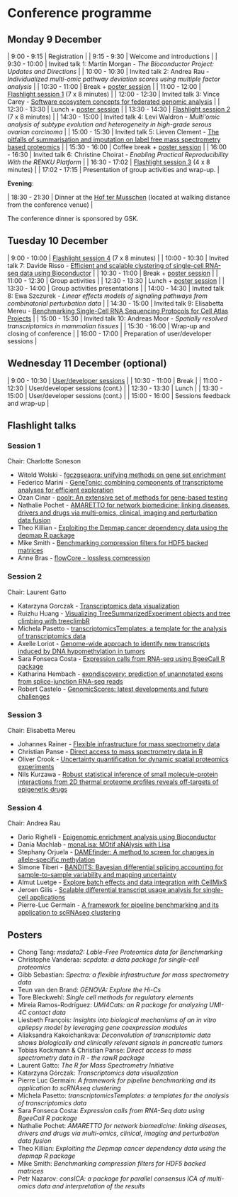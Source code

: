 # Conference programme

## Monday 9 December

| 9:00 - 9:15   | Registration                                                                                                                       |
| 9:15 - 9:30   | Welcome and introductions                                                                                                          |
| 9:30 - 10:00  | Invited talk 1: Martin Morgan - *The Bioconductor Project: Updates and Directions*                                                 |
| 10:00 - 10:30 | Invited talk 2: Andrea Rau - *Individualized multi-omic pathway deviation scores using multiple factor analysis*                   |
| 10:30 - 11:00 | Break + [poster session](#posters)                                                                                                 |
| 11:00 - 12:00 | [Flashlight session 1](#session-1) (7 x 8 minutes)                                                                                 |
| 12:00 - 12:30 | Invited talk 3: Vince Carey - [Software ecosystem concepts for federated genomic analysis](https://docs.google.com/presentation/d/1LMR3upAQZMdfAP4-UAl6-UMU6udA_NkqRMKsnM1jPfs/edit#slide=id.p)                                         |
| 12:30 - 13:30 | Lunch  + [poster session](#posters)                                                                                                |
| 13:30 - 14:30 | [Flashlight session 2](#session-2) (7 x 8 minutes)                                                                                 |
| 14:30 - 15:00 | Invited talk 4: Levi Waldron - *Multi'omic analysis of subtype evolution and heterogeneity in high-grade serous ovarian carcinoma* |
| 15:00 - 15:30 | Invited talk 5: Lieven Clement - [The pitfalls of summarisation and imputation on label free mass spectrometry based proteomics](./slides/Invited/20191209_LievenClement_MSqRob_euroBioC2019.pdf)   |
| 15:30 - 16:00 | Coffee break + [poster session](#posters)                                                                                          |
| 16:00 - 16:30 | Invited talk 6: Christine Choirat - *Enabling Practical Reproducibility With the RENKU Platform*                                   |
| 16:30 - 17:02 | [Flashlight session 3](#session-3) (4 x 8 minutes)                                                                                 |
| 17:02 - 17:15 | Presentation of group activities and wrap-up.                                                                                      |

**Evening**:

| 18:30 - 21:30 | Dinner at the [Hof ter Musschen](https://www.hoftermusschen.be/en/) (located at walking distance from the conference venue) |

The conference dinner is sponsored by GSK.


## Tuesday 10 December

| 9:00 - 10:00  | [Flashlight session 4](#session-4) (7 x 8 minutes)                                                                |
| 10:00 - 10:30 | Invited talk 7: Davide Risso - [Efficient and scalable clustering of single-cell RNA-seq data using Bioconductor](https://docs.google.com/presentation/d/13GIIG_vO0Ej-FNwRkrUUc9HYY-GixWL3uCLC4qccDWc/edit?usp=sharing)   |
| 10:30 - 11:00 | Break + [poster session](#posters)                                                                                |
| 11:00 - 12:30 | Group activities                                                                                                  |
| 12:30 - 13:30 | Lunch + [poster session](#posters)                                                                                |
| 13:30 - 14:00 | Group activities presentations                                                                                    |
| 14:00 - 14:30 | Invited talk 8: Ewa Szczurek - *Linear effects models of signaling pathways from combinatorial perturbation data* |
| 14:30 - 15:00 | Invited talk 9: Elisabetta Mereu - [Benchmarking Single-Cell RNA Sequencing Protocols for Cell Atlas Projects](./slides/Invited/elisabetta-eurobioc2019.pdf)    |
| 15:00 - 15:30 | Invited talk 10: Andreas Moor - *Spatially resolved transcriptomics in mammalian tissues*                         |
| 15:30 - 16:00 | Wrap-up and closing of conference                                                                                 |
| 16:00 - 17:00 | Preparation of user/developer sessions                                                                            |

## Wednesday 11 December (optional)

| 9:00 - 10:30  | [User/developer sessions](https://github.com/bioconductor/eurobioc2019/issues) |
| 10:30 - 11:00 | Break                                                                          |
| 11:00 - 12:30 | User/developer sessions (cont.)                                                |
| 12:30 - 13:30 | Lunch                                                                          |
| 13:30 - 15:00 | User/developer sessions (cont.)                                                |
| 15:00 - 16:00 | Sessions feedback and wrap-up                                                  |

## Flashlight talks

### Session 1

Chair: Charlotte Soneson

* Witold Wolski - [fgczgseaora: unifying methods on gene set enrichment](./slides/Flashlight1/Witek_W_fgczgseaora_unifying_methods_on_gene_protein_set_enrichment.pdf)
* Federico Marini - [GeneTonic: combining components of transcriptome analyses for efficient exploration](https://federicomarini.github.io/EuroBioc2019/#1)
* Ozan Cinar - [poolr: An extensive set of methods for gene-based testing](./slides/Flashlight1/ozan_cinar_ebm19_presentation.pdf)
* Nathalie Pochet - [AMARETTO for network biomedicine: linking diseases, drivers and drugs via multi-omics, clinical, imaging and perturbation data fusion](./slides/Flashlight1/BioC2019_NathaliePochet_FINAL.pptx)
* Theo Killian - [Exploiting the Depmap cancer dependency data using the depmap R package](./slides/Flashlight1/Depmap_Flashlight_Killian.pdf)
* Mike Smith - [Benchmarking compression filters for HDF5 backed matrices](./slides/Flashlight1/MikeSmith-HDF5-EuroBioc2019.pdf)
* Anne Bras - [flowCore - lossless compression](./slides/Flashlight1/flowcore_anne_bras_final.pdf)

### Session 2

Chair: Laurent Gatto

* Katarzyna Gorczak - [Transcriptomics data visualization](./slides/Flashlight2/Katarzyna_Gorczak_Transcriptomics_data_visualizations_chair_LaurentGatto.html)
* Ruizhu Huang - [Visualizing TreeSummarizedExperiment objects and tree climbing with treeclimbR](./slides/Flashlight2/02_Session2_tree_based.pdf)
* Michela Pasetto - [transcriptomicsTemplates: a template for the analysis of transcriptomics data](./slides/Flashlight2/03_presentationPasetto.html)
* Axelle Loriot - [Genome-wide approach to identify new transcripts induced by DNA hypomethylation in tumors](./slides/Flashlight2/EuroBioc_Axelle_loriot.pdf)
* Sara Fonseca Costa - [Expression calls from RNA-seq using BgeeCall R package](./slides/Flashlight2/Bioc2019_SaraFonsecaCosta.pdf)
* Katharina Hembach - [exondiscovery: prediction of unannotated exons from splice-junction RNA-seq reads](./slides/Flashlight2/EuroBioC_Katharina_Hembach.pdf)
* Robert Castelo - [GenomicScores: latest developments and future challenges](./slides/Flashlight2/RobertCastelo.pdf)

### Session 3

Chair: Elisabetta Mereu

* Johannes Rainer - [Flexible infrastructure for mass spectrometry data](./slides/Flashlight3/Spectra.html)
* Christian Panse - [Direct access to mass spectrometry data in R](Session3-ChristianPanse-DirectAccess-rawR_EuroBioc2019_Brussels_bb4e.pdf)
* Oliver Crook - [Uncertainty quantification for dynamic spatial proteomics experiments](./slides/Flashlight3/OliverCrook_bioc2019.pdf)
* Nils Kurzawa - [Robust statistical inference of small molecule-protein interactions from 2D thermal proteome profiles reveals off-targets of epigenetic drugs](./slides/Flashlight3/20191209_nils_kurzawa_tpp2d.pdf)

### Session 4

Chair: Andrea Rau

* Dario Righelli - [Epigenomic enrichment analysis using Bioconductor](./slides/Flashlight4/Righelli_Bioc2019.pdf)
* Dania Machlab - [monaLisa: MOtif aNAlysis with Lisa](./slides/Flashlight4/monaLisa_daniaMachlab.pdf)
* Stephany Orjuela - [DAMEfinder: A method to screen for changes in allele-specific methylation](./slides/Flashlight4/StephanyOrjuela_DAMEfinder.pdf)
* Simone Tiberi - [BANDITS: Bayesian differential splicing accounting for sample-to-sample variability and mapping uncertainty](./slides/Flashlight4/Tiberi-Robinson_BANDITS.pdf)
* Almut Luetge - [Explore batch effects and data integration with CellMixS](./slides/Flashlight4/CellMixS.pdf)
* Jeroen Gilis - [Scalable differential transcript usage analysis for single-cell applications](./slides/Flashlight4/bioc_Jeroen_Gilis.pdf)
* Pierre-Luc Germain - [A framework for pipeline benchmarking and its application to scRNAseq clustering](./slides/Flashlight4/PierreLucGermain_pipeComp.pdf)

## Posters

- Chong Tang: *msdata2: Lable-Free Proteomics data for Benchmarking*
- Christophe Vanderaa: *scpdata: a data package for single-cell proteomics*
- Gibb Sebastian: *Spectra: a flexible infrastructure for mass spectrometry data*
- Teun van den Brand: *GENOVA: Explore the Hi-Cs*
- Tore Bleckwehl: *Single cell methods for regulatory elements*
- Mireia Ramos-Rodríguez: *UMI4Cats: an R package for analyzing UMI-4C
  contact data*
- Liesbeth François: *Insights into biological mechanisms of an in
  vitro epilepsy model by leveraging gene coexpression modules*
- Aliaksandra Kakoichankava: *Deconvolution of transcriptomic data
  shows biologically and clinically relevant signals in pancreatic
  tumors*
- Tobias Kockmann & Christian Panse: *Direct access to mass spectrometry data in R - the rawR package*
- Laurent Gatto: *The R for Mass Spectrometry Initiative*
- Katarzyna Górczak: *Transcriptomics data visualization*
- Pierre Luc Germain: *A framework for pipeline benchmarking and its
  application to scRNAseq clustering*
- Michela Pasetto: *transcriptomicsTemplates: a templates for the
  analysis of transcriptomics data*
- Sara Fonseca Costa: *Expression calls from RNA-Seq data using
  BgeeCall R package*
- Nathalie Pochet: *AMARETTO for network biomedicine: linking
  diseases, drivers and drugs via multi-omics, clinical, imaging and
  perturbation data fusion*
- Theo Killian: *Exploiting the Depmap cancer dependency data using
  the depmap R package*
- Mike Smith: *Benchmarking compression filters for HDF5 backed
  matrices*
- Petr Nazarov: *consICA: a package for parallel consensus ICA of
  multi-omics data and interpretation of the results*
